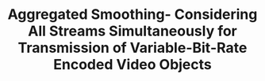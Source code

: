 ---
layout: publication-single
title: Aggregated Smoothing- Considering All Streams Simultaneously for Transmission of Variable-Bit-Rate Encoded Video Objects
name: Journal of Communications and Networks, Vol.5, No.3, pp.258-265
first-author: Sooyong Kang
co-authors: Heon Y. Yeom
during: Sep. 2003
location: 
impactfactor: 
doi: 
note: 
categories: 
 - Multimedia Systems
tag: 
 - International Journal
---